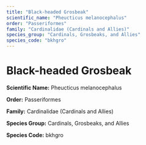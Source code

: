 ```yaml
---
title: "Black-headed Grosbeak"
scientific_name: "Pheucticus melanocephalus"
order: "Passeriformes"
family: "Cardinalidae (Cardinals and Allies)"
species_group: "Cardinals, Grosbeaks, and Allies"
species_code: "bkhgro"
---
```


# Black-headed Grosbeak

**Scientific Name:** Pheucticus melanocephalus

**Order:** Passeriformes

**Family:** Cardinalidae (Cardinals and Allies)

**Species Group:** Cardinals, Grosbeaks, and Allies

**Species Code:** bkhgro
